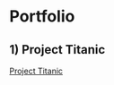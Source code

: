 # Portfolio

## 1) Project Titanic
[Project Titanic](https://github.com/Segith/Projects/blob/main/Proiect%20TITANIC.ipynb)


